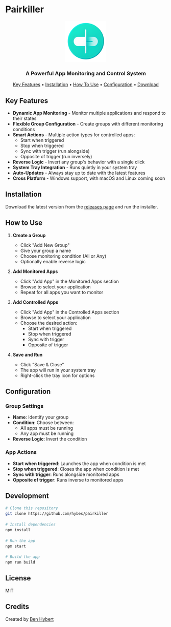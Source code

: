 # Pairkiller

<p align="center">
  <img src="icon.png" width="128" height="128" alt="Pairkiller Logo">
</p>

<h3 align="center">A Powerful App Monitoring and Control System</h3>

<p align="center">
  <a href="#key-features">Key Features</a> •
  <a href="#installation">Installation</a> •
  <a href="#how-to-use">How To Use</a> •
  <a href="#configuration">Configuration</a> •
  <a href="#download">Download</a>
</p>

## Key Features

* **Dynamic App Monitoring** - Monitor multiple applications and respond to their states
* **Flexible Group Configuration** - Create groups with different monitoring conditions
* **Smart Actions** - Multiple action types for controlled apps:
  - Start when triggered
  - Stop when triggered
  - Sync with trigger (run alongside)
  - Opposite of trigger (run inversely)
* **Reverse Logic** - Invert any group's behavior with a single click
* **System Tray Integration** - Runs quietly in your system tray
* **Auto-Updates** - Always stay up to date with the latest features
* **Cross Platform** - Windows support, with macOS and Linux coming soon

## Installation

Download the latest version from the [releases page](https://github.com/hybes/pairkiller/releases) and run the installer.

## How to Use

1. **Create a Group**
   - Click "Add New Group"
   - Give your group a name
   - Choose monitoring condition (All or Any)
   - Optionally enable reverse logic

2. **Add Monitored Apps**
   - Click "Add App" in the Monitored Apps section
   - Browse to select your application
   - Repeat for all apps you want to monitor

3. **Add Controlled Apps**
   - Click "Add App" in the Controlled Apps section
   - Browse to select your application
   - Choose the desired action:
     * Start when triggered
     * Stop when triggered
     * Sync with trigger
     * Opposite of trigger

4. **Save and Run**
   - Click "Save & Close"
   - The app will run in your system tray
   - Right-click the tray icon for options

## Configuration

### Group Settings
- **Name**: Identify your group
- **Condition**: Choose between:
  * All apps must be running
  * Any app must be running
- **Reverse Logic**: Invert the condition

### App Actions
- **Start when triggered**: Launches the app when condition is met
- **Stop when triggered**: Closes the app when condition is met
- **Sync with trigger**: Runs alongside monitored apps
- **Opposite of trigger**: Runs inverse to monitored apps

## Development

```bash
# Clone this repository
git clone https://github.com/hybes/pairkiller

# Install dependencies
npm install

# Run the app
npm start

# Build the app
npm run build
```

## License

MIT

## Credits

Created by [Ben Hybert](https://github.com/hybes)
